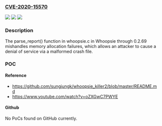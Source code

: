 ### [CVE-2020-15570](https://cve.mitre.org/cgi-bin/cvename.cgi?name=CVE-2020-15570)
![](https://img.shields.io/static/v1?label=Product&message=n%2Fa&color=blue)
![](https://img.shields.io/static/v1?label=Version&message=n%2Fa&color=blue)
![](https://img.shields.io/static/v1?label=Vulnerability&message=n%2Fa&color=brighgreen)

### Description

The parse_report() function in whoopsie.c in Whoopsie through 0.2.69 mishandles memory allocation failures, which allows an attacker to cause a denial of service via a malformed crash file.

### POC

#### Reference
- https://github.com/sungjungk/whoopsie_killer2/blob/master/README.md
- https://www.youtube.com/watch?v=oZXGwC7PWYE

#### Github
No PoCs found on GitHub currently.

